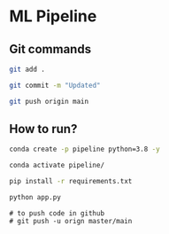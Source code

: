 # ML Pipeline

## Git commands

```bash
git add .

git commit -m "Updated"

git push origin main
```

## How to run?

```bash
conda create -p pipeline python=3.8 -y
```

```bash
conda activate pipeline/
```

```bash
pip install -r requirements.txt
```

```bash
python app.py
```

```
# to push code in github 
# git push -u orign master/main

```
